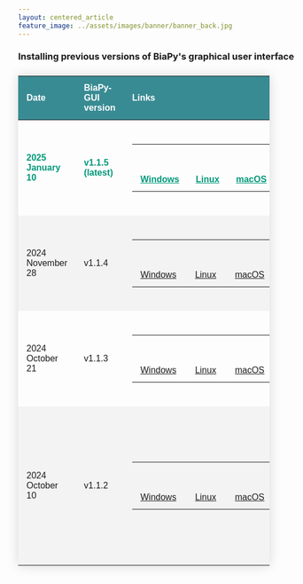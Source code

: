 ```yaml
---
layout: centered_article
feature_image: ../assets/images/banner/banner_back.jpg
---
```



### Installing previous versions of BiaPy's graphical user interface

<table style="width: 90%;" class="styled-table" id="biapy-gui-versions">
  <thead>
    <tr>
      <th>Date</th>
      <th>BiaPy-GUI version</th>
      <th>Links</th>
      <th>Release notes</th>
      <th>Supported containers</th>
    </tr>
  </thead>
  <tr name="v1.1.5" class="active-row">
    <td>2025 January 10</td>
    <td>v1.1.5 (latest)</td>
    <td>
      <table>
          <tr>
            <td>
              <span class="win-bn">
                  <a href="https://drive.google.com/uc?export=download&id=1iV0wzdFhpCpBCBgsameGyT3iFyQ6av5o" target="_blank" rel="noopener noreferrer">
                  <svg role="img" viewBox="0 0 32 32" width="42" height="42" class="icon" xmlns="http://www.w3.org/2000/svg"><path d="" fill="#000"></path></svg>
                  Windows
                  </a>
              </span>
            </td>
            <td>
              <span class="linux-bn">
                  <a href="https://drive.google.com/uc?export=download&id=13jllkLTR6S3yVZLRdMwhWUu7lq3HyJsD" target="_blank" rel="noopener noreferrer">
                  <svg role="img" viewBox="0 0 32 32" width="42" height="42" class="icon" xmlns="http://www.w3.org/2000/svg"><path d="" fill="#000"></path></svg>
                  Linux
                  </a>
              </span>
            </td>
            <td>
              <span class="mac-bn">
                  <a href="https://drive.google.com/uc?export=download&id=1fIpj9A8SWIN1fABEUAS--DNhOHzqSL7f" target="_blank" rel="noopener noreferrer">
                  <svg role="img" viewBox="0 0 32 32" width="42" height="42" class="icon" xmlns="http://www.w3.org/2000/svg"><path d="" fill="#000"></path></svg>
                  macOS
                  </a>
              </span>
            </td>
          </tr>
      </table>
    </td>
    <td>
    <a href="https://github.com/BiaPyX/BiaPy-GUI/releases/tag/v1.1.5" target="_blank" rel="noopener noreferrer">Version notes</a>
    </td>
    <td>
      <table style="align='left';vertical-align: top;" class="styled-table_inside">
        <tr>
          <td id="latest-container-version">
            <a href="https://hubgw.docker.com/layers/biapyx/biapy/3.5.8-11.8/images/sha256-7a1c4fe193a5df22c86f4703c9a917ea52720c1fb6405ffe5583c979e50553e5" target="_blank" rel="noopener noreferrer">v3.5.8</a> &nbsp;&nbsp;<a href="https://github.com/BiaPyX/BiaPy/releases/tag/v3.5.8" target="_blank" rel="noopener noreferrer">(BiaPy code release notes)</a>
          </td>
        </tr>
      </table>
    </td>
  </tr>
  <tr name="v1.1.4">
    <td>2024 November 28</td>
    <td>v1.1.4</td>
    <td>
      <table>
          <tr>
            <td>
              <span class="win-bn">
                  <a href="https://drive.google.com/uc?export=download&id=17t93LUj7JEfWjb2xDNUMFC7WI9ATVXV3" target="_blank" rel="noopener noreferrer">
                  <svg role="img" viewBox="0 0 32 32" width="42" height="42" class="icon" xmlns="http://www.w3.org/2000/svg"><path d="" fill="#000"></path></svg>
                  Windows
                  </a>
              </span>
            </td>
            <td>
              <span class="linux-bn">
                  <a href="https://drive.google.com/uc?export=download&id=1gvv6LxNTwpy3VDGVOqFQ45VPmjdjRmSb" target="_blank" rel="noopener noreferrer">
                  <svg role="img" viewBox="0 0 32 32" width="42" height="42" class="icon" xmlns="http://www.w3.org/2000/svg"><path d="" fill="#000"></path></svg>
                  Linux
                  </a>
              </span>
            </td>
            <td>
              <span class="mac-bn">
                  <a href="https://drive.google.com/uc?export=download&id=1bOYbXifcHaB7Eem0XhzuPM9AvdMax5Rq" target="_blank" rel="noopener noreferrer">
                  <svg role="img" viewBox="0 0 32 32" width="42" height="42" class="icon" xmlns="http://www.w3.org/2000/svg"><path d="" fill="#000"></path></svg>
                  macOS
                  </a>
              </span>
            </td>
          </tr>
      </table>
    </td>
    <td>
    <a href="https://github.com/BiaPyX/BiaPy-GUI/releases/tag/v1.1.4" target="_blank" rel="noopener noreferrer">Version notes</a>
    </td>
    <td>
      <table style="align='left';vertical-align: top;" class="styled-table_inside">
        <tr>
          <td id="latest-container-version">
            <a href="https://hub.docker.com/layers/biapyx/biapy/3.5.6-11.8/images/sha256-ba8ec78a78ee75c6836680faa6b1b6ee8ae9508c19e0f3154a8d52582b92dc16" target="_blank" rel="noopener noreferrer">v3.5.6</a> &nbsp;&nbsp;<a href="https://github.com/BiaPyX/BiaPy/releases/tag/v3.5.6" target="_blank" rel="noopener noreferrer">(BiaPy code release notes)</a>
          </td>
        </tr>
      </table>
    </td>
  </tr>
  <tr name="v1.1.3">
    <td>2024 October 21</td>
    <td>v1.1.3</td>
    <td>
      <table>
          <tr>
            <td>
              <span class="win-bn">
                  <a href="https://drive.google.com/uc?export=download&id=12jEDTLdVrhHXqO6nSHT8rF5Sp36nkTdD" target="_blank" rel="noopener noreferrer">
                  <svg role="img" viewBox="0 0 32 32" width="42" height="42" class="icon" xmlns="http://www.w3.org/2000/svg"><path d="" fill="#000"></path></svg>
                  Windows
                  </a>
              </span>
            </td>
            <td>
              <span class="linux-bn">
                  <a href="https://drive.google.com/uc?export=download&id=19agtGGDt6e5Z7QhhOfzNgCMtr4hPaHJB" target="_blank" rel="noopener noreferrer">
                  <svg role="img" viewBox="0 0 32 32" width="42" height="42" class="icon" xmlns="http://www.w3.org/2000/svg"><path d="" fill="#000"></path></svg>
                  Linux
                  </a>
              </span>
            </td>
            <td>
              <span class="mac-bn">
                  <a href="https://drive.google.com/uc?export=download&id=14FC_kiCC7RzINmQ9xXyS0Ole24915fO_" target="_blank" rel="noopener noreferrer">
                  <svg role="img" viewBox="0 0 32 32" width="42" height="42" class="icon" xmlns="http://www.w3.org/2000/svg"><path d="" fill="#000"></path></svg>
                  macOS
                  </a>
              </span>
            </td>
          </tr>
      </table>
    </td>
    <td>
    <a href="https://github.com/BiaPyX/BiaPy-GUI/releases/tag/v1.1.3" target="_blank" rel="noopener noreferrer">Version notes</a>
    </td>
    <td>
      <table style="align='left';vertical-align: top;" class="styled-table_inside">
        <tr>
          <td id="latest-container-version">
            <a href="https://hub.docker.com/layers/biapyx/biapy/3.5.5-11.8/images/sha256-fdff858871f34eca1fe579c50ab4c8f8f44a65c6d4c2c119c7c87e567839a79d?context=repo" target="_blank" rel="noopener noreferrer">v3.5.5</a> &nbsp;&nbsp;<a href="https://github.com/BiaPyX/BiaPy/releases/tag/v3.5.5" target="_blank" rel="noopener noreferrer">(BiaPy code release notes)</a>
          </td>
        </tr>
      </table>
    </td>
  </tr>
  <tr name="v1.1.2">
    <td>2024 October 10</td>
    <td>v1.1.2</td>
    <td>
      <table>
          <tr>
            <td>
              <span class="win-bn">
                  <a href="https://drive.google.com/uc?export=download&amp;id=1HbHz6JPltk4WELOPyuECE3Xkfumwwx0A" target="_blank" rel="noopener noreferrer">
                  <svg role="img" viewBox="0 0 32 32" width="42" height="42" class="icon" xmlns="http://www.w3.org/2000/svg"><path d="" fill="#000"></path></svg>
                  Windows
                  </a>
              </span>
            </td>
            <td>
              <span class="linux-bn">
                  <a href="https://drive.google.com/uc?export=download&amp;id=1YR0LltPwWEhqhcDPXJHHqM9rwlICkQLP" target="_blank" rel="noopener noreferrer">
                  <svg role="img" viewBox="0 0 32 32" width="42" height="42" class="icon" xmlns="http://www.w3.org/2000/svg"><path d="" fill="#000"></path></svg>
                  Linux
                  </a>
              </span>
            </td>
            <td>
              <span class="mac-bn">
                  <a href="https://drive.google.com/uc?export=download&amp;id=1VGiGQ4CyflMUaWtcsBqAnHpi3lDU82X4" target="_blank" rel="noopener noreferrer">
                  <svg role="img" viewBox="0 0 32 32" width="42" height="42" class="icon" xmlns="http://www.w3.org/2000/svg"><path d="" fill="#000"></path></svg>
                  macOS
                  </a>
              </span>
            </td>
          </tr>
      </table>
    </td>
    <td>
    <a href="https://github.com/BiaPyX/BiaPy-GUI/releases/tag/v1.1.2" target="_blank" rel="noopener noreferrer">Version notes</a>
    </td>
    <td>
      <table class="styled-table_inside">
        <tr>
          <td id="latest-container-version">
            <a href="https://hub.docker.com/layers/biapyx/biapy/3.5.5-11.8/images/sha256-fdff858871f34eca1fe579c50ab4c8f8f44a65c6d4c2c119c7c87e567839a79d?context=repo" target="_blank" rel="noopener noreferrer">v3.5.5</a> &nbsp;&nbsp;<a href="https://github.com/BiaPyX/BiaPy/releases/tag/v3.5.5" target="_blank" rel="noopener noreferrer">(BiaPy code release notes)</a>
          </td>
        </tr>
        <tr>
          <td>
            <a href="https://hub.docker.com/layers/biapyx/biapy/3.5.4-11.8/images/sha256-acbf914d2e63b6f223515980fb3faa1af1d247ae27cd4470d5cddc149d5332ab?context=repo" target="_blank" rel="noopener noreferrer">v3.5.4</a> &nbsp;&nbsp;<a href="https://github.com/BiaPyX/BiaPy/releases/tag/v3.5.4" target="_blank" rel="noopener noreferrer">(BiaPy code release notes)</a>
          </td>
        </tr>
      </table>
    </td>
  </tr>
</table>

<style>

.styled-table {
    border-collapse: collapse;
    margin: 25px 0;
    font-family: sans-serif;
    min-width: 400px;
    box-shadow: 0 0 20px rgba(0, 0, 0, 0.15);
}

.styled-table thead tr {
    background-color: #398B93;
    color: #ffffff;
    text-align: left;
}

.styled-table th,
.styled-table td {
    padding: 12px 15px;
    align="left";
}

.styled-table tbody tr:nth-of-type(even) {
    background-color: #f3f3f3;
}

.styled-table_inside tbody tr:nth-of-type(even) {
    background-color: transparent;
}
.styled-table tbody tr.active-row {
    font-weight: bold;
    color: #009879;
}
.styled-table tbody tr.active-row a {
    font-weight: bold;
    color: #009879;
}
</style>
<script>
const win_path = "M14.687 16.75h16.309v14.246l-16.12-2.251zM1.004 16.75h12.184v11.81l-12.184-1.69zM14.687 3.44l16.309-2.436v14.246h-16.309zM1.004 5.314l12.184-1.686v11.81h-12.184z"
const linux_path = "M 27.2659 26.4888 C 26.3715 26.1225 25.9889 25.6364 26.0259 24.9111 C 26.064 24.0645 25.5837 23.4444 25.3556 23.1994 C 25.4934 22.673 25.8961 20.852 25.356 19.2703 C 24.7756 17.5773 23.0036 14.9916 21.1752 12.4499 C 20.4267 11.4061 20.3913 10.2715 20.3504 8.9577 C 20.3112 7.7046 20.267 6.2842 19.5682 4.7052 C 18.8084 2.9859 17.2838 2 15.3851 2 C 14.2556 2 13.0962 2.353 12.204 2.9684 C 10.377 4.2293 10.6185 6.9784 10.7783 8.7975 C 10.8002 9.0466 10.8208 9.2819 10.8328 9.4828 C 10.9392 11.2644 10.8424 12.2034 10.7158 12.4888 C 10.6339 12.6753 10.2307 13.2061 9.804 13.7681 C 9.3627 14.3493 8.8624 15.0081 8.4523 15.622 C 7.963 16.3607 7.568 17.4898 7.186 18.5817 C 6.9065 19.3807 6.6425 20.1354 6.3855 20.5864 A 2.7296 2.7296 90 0 0 6.1208 22.6369 C 5.9364 22.765 5.67 23.0172 5.4451 23.4926 C 5.1733 24.0726 4.6218 24.3843 3.475 24.6048 C 2.948 24.7126 2.5846 24.9342 2.3946 25.2634 C 2.1181 25.7425 2.2687 26.3445 2.4061 26.7559 C 2.6091 27.3607 2.4826 27.7435 2.2526 28.4385 C 2.1996 28.5989 2.1395 28.7805 2.0786 28.9808 C 1.9827 29.2969 2.0173 29.5843 2.1812 29.835 C 2.6143 30.4971 3.8781 30.7306 5.1791 30.8842 C 5.9559 30.9764 6.8061 31.2871 7.6284 31.5877 C 8.4341 31.8821 9.2672 32.1866 10.0245 32.279 C 10.1396 32.2935 10.2536 32.3008 10.3635 32.3008 C 11.5069 32.3008 12.0235 31.5421 12.1873 31.2304 C 12.598 31.1466 14.0145 30.8782 15.4744 30.8422 C 16.932 30.8006 18.3423 31.0884 18.7418 31.1779 C 18.8674 31.4183 19.1985 31.9674 19.7263 32.2503 C 20.0164 32.4089 20.4201 32.4998 20.8336 32.4998 H 20.8337 C 21.2753 32.4998 22.1154 32.3954 22.7803 31.6959 C 23.4435 30.9931 25.1005 30.0959 26.3105 29.4408 A 71.787 71.787 90 0 0 27.0546 29.0343 C 27.7343 28.6575 28.1052 28.1191 28.0721 27.5572 C 28.0445 27.0905 27.7356 26.6811 27.2659 26.4888 Z M 12.2189 26.3535 C 12.1343 25.7575 11.3676 25.1664 10.4797 24.482 C 9.7537 23.9223 8.9308 23.288 8.7041 22.7508 C 8.2356 21.6426 8.6049 19.694 9.2488 18.6906 C 9.567 18.1882 9.8269 17.4263 10.0783 16.6895 C 10.3497 15.8939 10.6304 15.0713 10.9443 14.7112 C 11.4414 14.149 11.9008 13.0551 11.9822 12.193 C 12.4477 12.6374 13.1698 13.2013 13.8369 13.2013 C 13.9396 13.2013 14.0393 13.1879 14.1346 13.161 C 14.591 13.0292 15.2623 12.6413 15.9115 12.2663 C 16.4712 11.9429 17.1614 11.5441 17.4211 11.5078 C 17.8664 12.1472 20.4539 17.8733 20.7183 19.7122 C 20.9275 21.1672 20.7065 22.37 20.5954 22.8411 A 2.3017 2.3017 90 0 0 20.2874 22.819 C 19.5667 22.819 19.3759 23.2124 19.3262 23.4473 C 19.1984 24.0576 19.1849 26.0091 19.1835 26.4476 C 18.9229 26.7787 17.605 28.3379 15.7129 28.6182 C 14.9422 28.7302 14.2225 28.787 13.5739 28.787 C 13.0195 28.787 12.6657 28.7442 12.5188 28.7219 L 11.568 27.634 C 11.9429 27.4489 12.3177 27.0583 12.2189 26.3535 Z M 13.4254 8.4149 C 13.3957 8.4277 13.3665 8.4414 13.3378 8.456 A 1.7713 1.7713 90 0 0 13.3179 8.2608 C 13.2141 7.6633 12.8179 7.2296 12.376 7.2296 C 12.3433 7.2296 12.3104 7.2321 12.2743 7.2376 C 12.0114 7.2814 11.8052 7.4789 11.6922 7.7589 C 11.7913 7.1445 12.1394 6.6896 12.5524 6.6896 C 13.0374 6.6896 13.4471 7.3432 13.4471 8.1168 C 13.4471 8.2143 13.44 8.3113 13.4254 8.4149 Z M 17.194 8.8756 C 17.2384 8.7342 17.2624 8.5812 17.2624 8.4224 C 17.2624 7.721 16.8174 7.1715 16.2493 7.1715 C 15.6941 7.1715 15.2424 7.7326 15.2424 8.4224 C 15.2424 8.4694 15.2447 8.5165 15.2491 8.5635 L 15.163 8.5306 A 1.9125 1.9125 90 0 1 15.0668 7.9291 C 15.0668 7.0904 15.6028 6.408 16.2618 6.408 C 16.9207 6.408 17.4568 7.0904 17.4568 7.9291 C 17.4568 8.278 17.3605 8.611 17.194 8.8756 Z M 16.7081 10.508 C 16.6986 10.5504 16.6784 10.5692 16.455 10.6854 C 16.3422 10.7441 16.2018 10.8172 16.0261 10.9242 L 15.9087 10.9953 C 15.4369 11.2813 14.3322 11.9512 14.0323 11.9905 C 13.8286 12.0179 13.7026 11.9389 13.4193 11.7464 A 8.8441 8.8441 90 0 0 13.2149 11.6102 C 12.7042 11.2751 12.3757 10.906 12.3386 10.7617 C 12.5051 10.633 12.9178 10.3109 13.1291 10.1202 C 13.558 9.7214 13.9896 9.4534 14.2032 9.4534 C 14.2145 9.4534 14.2247 9.4542 14.2353 9.4562 C 14.4863 9.5005 15.1054 9.7476 15.5576 9.928 C 15.7666 10.0114 15.9471 10.0834 16.0741 10.129 C 16.4742 10.2664 16.6828 10.4422 16.7081 10.508 Z M 20.3028 29.145 C 20.5285 28.1269 20.7885 26.7419 20.7464 25.9254 C 20.7367 25.7399 20.7203 25.538 20.7044 25.3428 C 20.6747 24.9778 20.6306 24.4353 20.6761 24.2744 C 20.6851 24.2702 20.6951 24.2666 20.7062 24.2635 C 20.7081 24.7303 20.8095 25.6614 21.5541 25.9861 C 21.776 26.0829 22.0296 26.1319 22.3078 26.1319 C 23.0537 26.1319 23.8813 25.766 24.2203 25.427 C 24.4199 25.2274 24.5878 24.9832 24.7054 24.7898 C 24.7311 24.8651 24.7469 24.9635 24.7386 25.0903 C 24.6943 25.7788 25.0289 26.6922 25.6657 27.0288 L 25.7584 27.0775 C 25.9852 27.1965 26.5876 27.5128 26.5973 27.6628 C 26.5972 27.6629 26.5922 27.6805 26.5586 27.7117 C 26.4077 27.8496 25.8766 28.1208 25.363 28.3831 C 24.4519 28.8483 23.4192 29.3756 22.9554 29.8634 C 22.3024 30.5506 21.5638 31.0122 21.1178 31.0122 A 0.483 0.483 90 0 1 20.9717 30.9916 C 20.4873 30.8406 20.0886 30.1417 20.3028 29.145 Z M 3.7917 26.5477 C 3.7423 26.3165 3.7033 26.134 3.7452 25.9572 C 3.7756 25.8262 4.4223 25.6858 4.6985 25.6259 C 5.0868 25.5416 5.4884 25.4545 5.751 25.2951 C 6.1061 25.08 6.2984 24.6833 6.468 24.3333 C 6.5908 24.0802 6.7176 23.8185 6.8685 23.7326 C 6.877 23.7276 6.89 23.7218 6.9148 23.7218 C 7.1975 23.7218 7.7907 24.3161 8.1325 24.848 C 8.2192 24.9821 8.3798 25.2508 8.5656 25.5619 C 9.1213 26.4917 9.8822 27.7652 10.2796 28.192 C 10.6377 28.5757 11.2174 29.3134 11.0748 29.9461 C 10.9704 30.437 10.4146 30.8362 10.2835 30.9245 C 10.2359 30.9353 10.177 30.9408 10.1077 30.9408 C 9.3471 30.9408 7.8415 30.308 7.0326 29.968 L 6.9129 29.9177 C 6.4612 29.7283 5.7238 29.609 5.0107 29.4936 C 4.4433 29.4017 3.6663 29.276 3.5375 29.1624 C 3.4331 29.0453 3.5542 28.6646 3.661 28.3287 C 3.7379 28.0873 3.8173 27.8377 3.8608 27.5764 C 3.9225 27.1596 3.8499 26.8203 3.7917 26.5477 Z"
const mac_path = "M 22.44 16.92 C 22.416 15.6876 22.7364 14.473 23.3654 13.413 C 23.9944 12.353 24.9068 11.4895 26 10.92 C 25.3116 9.9629 24.4126 9.1766 23.3724 8.6218 C 22.332 8.067 21.1784 7.7585 20 7.72 C 17.46 7.52 14.7 9.2 13.68 9.2 C 12.66 9.2 10.14 7.8 8.22 7.8 C 4.22 7.8 -0 10.98 -0 17.32 C 0.0193 19.2962 0.3639 21.2558 1.02 23.12 C 1.9 25.68 5.2 32.1 8.64 32 C 10.44 32 11.72 30.72 14.06 30.72 C 16.4 30.72 17.5 32 19.52 32 C 22.98 32 25.98 26.1 26.84 23.48 C 25.5378 22.9474 24.4238 22.039 23.6402 20.8706 C 22.8564 19.7022 22.4386 18.3268 22.44 16.92 Z M 18.44 5.18 C 19.0614 4.4793 19.53 3.6568 19.8158 2.7649 C 20.1016 1.873 20.1984 0.9314 20.1 0 C 18.2326 0.2048 16.5078 1.0957 15.26 2.5 C 14.6148 3.1798 14.1166 3.9853 13.7966 4.8662 C 13.4766 5.7472 13.3416 6.6846 13.4 7.62 C 14.3684 7.6472 15.3292 7.4395 16.1998 7.0146 C 17.0706 6.5896 17.8254 5.9602 18.4 5.18 H 18.44 Z"

var elems = document.getElementsByClassName('win-bn');
for(var i=0;i<elems.length;i++){
  elems[i].childNodes[1].childNodes[1].childNodes[0].setAttribute('d', win_path);
}
var elems = document.getElementsByClassName('linux-bn');
for(var i=0;i<elems.length;i++){
  elems[i].childNodes[1].childNodes[1].childNodes[0].setAttribute('d', linux_path);
}
var elems = document.getElementsByClassName('mac-bn');
for(var i=0;i<elems.length;i++){
  elems[i].childNodes[1].childNodes[1].childNodes[0].setAttribute('d', mac_path);
}

</script>